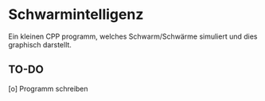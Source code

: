 # Schwarmintelligenz
Ein kleinen CPP programm, welches Schwarm/Schwärme simuliert und dies graphisch darstellt.




## TO-DO
[o] Programm schreiben
